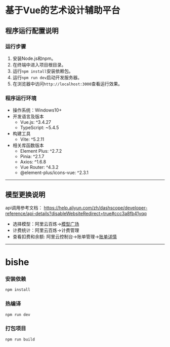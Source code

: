 # 基于Vue的艺术设计辅助平台

## 程序运行配置说明

### 运行步骤

  1. 安装Node.js和npm。
  2. 在终端中进入项目根目录。
  3. 运行`npm install`安装依赖包。
  4. 运行`npm run dev`启动开发服务器。
  5. 在浏览器中访问`http://localhost:3000`查看运行效果。

### 程序运行环境

  - 操作系统：Windows10+
  - 开发语言及版本
    - Vue.js: ^3.4.27
    - TypeScript: ~5.4.5
  - 构建工具
    - Vite: ^5.2.11
  - 相关库函数版本
    - Element Plus: ^2.7.2
    - Pinia: ^2.1.7
    - Axios: ^1.6.8
    - Vue Router: ^4.3.2
    - @element-plus/icons-vue: ^2.3.1

---

## 模型更换说明

api调用参考文档：
https://help.aliyun.com/zh/dashscope/developer-reference/api-details?disableWebsiteRedirect=true#ccc3a8fb41yqq

- 选择模型：阿里云百炼->[模型广场](https://bailian.console.aliyun.com/#/model-market)
- 计费统计：阿里云百炼->计费管理
- 查看扣费和余额: 阿里云控制台->账单管理->[账单详情](https://usercenter2.aliyun.com/finance/expense-report/expense-detail)

---

# bishe

### 安装依赖

```sh
npm install
```

### 热编译

```sh
npm run dev
```

### 打包项目

```sh
npm run build
```
